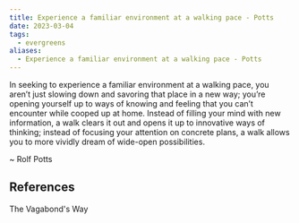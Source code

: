 ```yaml
---
title: Experience a familiar environment at a walking pace - Potts
date: 2023-03-04
tags:
  - evergreens
aliases:
  - Experience a familiar environment at a walking pace - Potts
---
```

In seeking to experience a familiar environment at a walking pace, you aren’t just slowing down and savoring that place in a new way; you’re opening yourself up to ways of knowing and feeling that you can’t encounter while cooped up at home. Instead of filling your mind with new information, a walk clears it out and opens it up to innovative ways of thinking; instead of focusing your attention on concrete plans, a walk allows you to more vividly dream of wide-open possibilities.

~ Rolf Potts

## References

The Vagabond's Way